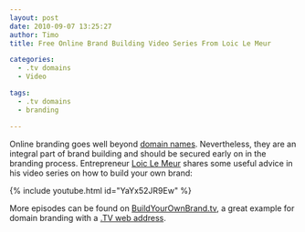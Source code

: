 ```yaml
---
layout: post
date: 2010-09-07 13:25:27
author: Timo
title: Free Online Brand Building Video Series From Loic Le Meur

categories:
  - .tv domains
  - Video

tags:
  - .tv domains
  - branding

---
```


Online branding goes well beyond [domain names](https://iwantmyname.com). Nevertheless, they are an integral part of brand building and should be secured early on in the branding process. Entrepreneur [Loic Le Meur](http://loiclemeur.com) shares some useful advice in his video series on how to build your own brand:

{% include youtube.html id="YaYx52JR9Ew" %}

More episodes can be found on [BuildYourOwnBrand.tv](http://www.buildyourownbrand.tv/), a great example for domain branding with a [.TV web address](https://iwantmyname.com/domains/tv-tuvaluan-domain-name-registration-for-tuvalu).
